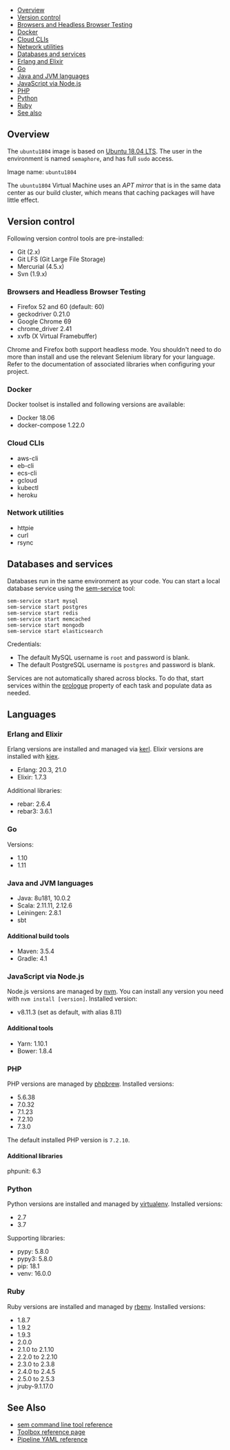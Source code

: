 
* [Overview](#overview)
* [Version control](#version-control)
* [Browsers and Headless Browser Testing](#browsers-and-headless-browser-testing)
* [Docker](#docker)
* [Cloud CLIs](#cloud-clis)
* [Network utilities](#network-utilities)
* [Databases and services](#databases-and-services)
* [Erlang and Elixir](#erlang-and-elixir)
* [Go](#go)
* [Java and JVM languages](#java-and-jvm-languages)
* [JavaScript via Node.js](#javascript-via-node-js)
* [PHP](#php)
* [Python](#python)
* [Ruby](#ruby)
* [See also](#see-also)

## Overview

The `ubuntu1804` image is based on [Ubuntu 18.04 LTS](https://wiki.ubuntu.com/BionicBeaver/ReleaseNotes).
The user in the environment is named `semaphore`, and has full `sudo` access.

Image name: `ubuntu1804`

The `ubuntu1804` Virtual Machine uses an *APT mirror* that is in the same data
center as our build cluster, which means that caching packages will have little
effect.

## Version control

Following version control tools are pre-installed:

- Git (2.x)
- Git LFS (Git Large File Storage)
- Mercurial (4.5.x)
- Svn (1.9.x)

### Browsers and Headless Browser Testing

- Firefox 52 and 60 (default: 60)
- geckodriver 0.21.0
- Google Chrome 69
- chrome_driver 2.41
- xvfb (X Virtual Framebuffer)

Chrome and Firefox both support headless mode. You shouldn't need to do more
than install and use the relevant Selenium library for your language.
Refer to the documentation of associated libraries when configuring your project.

### Docker

Docker toolset is installed and following versions are available:

- Docker 18.06
- docker-compose 1.22.0

### Cloud CLIs

- aws-cli
- eb-cli
- ecs-cli
- gcloud
- kubectl
- heroku

### Network utilities

- httpie
- curl
- rsync

## Databases and services

Databases run in the same environment as your code. You can start a local
database service using the [sem-service](https://docs.semaphoreci.com/article/54-toolbox-reference#sem-service)
tool:

```
sem-service start mysql
sem-service start postgres
sem-service start redis
sem-service start memcached
sem-service start mongodb
sem-service start elasticsearch
```

Credentials:

- The default MySQL username is `root` and password is blank.
- The default PostgreSQL username is `postgres` and password is blank.

Services are not automatically shared across blocks. To do that, start services
within the [prologue](https://docs.semaphoreci.com/article/50-pipeline-yaml#prologue)
property of each task and populate data as needed.

## Languages

### Erlang and Elixir

Erlang versions are installed and managed via [kerl](https://github.com/kerl/kerl).
Elixir versions are installed with [kiex](https://github.com/taylor/kiex).

- Erlang: 20.3, 21.0
- Elixir: 1.7.3

Additional libraries:

- rebar: 2.6.4
- rebar3: 3.6.1

### Go

Versions:

- 1.10
- 1.11

### Java and JVM languages

- Java: 8u181, 10.0.2
- Scala: 2.11.11, 2.12.6
- Leiningen: 2.8.1
- sbt

#### Additional build tools

- Maven: 3.5.4
- Gradle: 4.1

### JavaScript via Node.js

Node.js versions are managed by [nvm](https://github.com/creationix/nvm).
You can install any version you need with `nvm install [version]`.
Installed version:

- v8.11.3 (set as default, with alias 8.11)

#### Additional tools

- Yarn: 1.10.1
- Bower: 1.8.4

### PHP

PHP versions are managed by [phpbrew](https://github.com/phpbrew/phpbrew).
Installed versions:

- 5.6.38
- 7.0.32
- 7.1.23
- 7.2.10
- 7.3.0

The default installed PHP version is `7.2.10`.

#### Additional libraries

phpunit: 6.3

### Python

Python versions are installed and managed by
[virtualenv](https://virtualenv.pypa.io/en/stable/). Installed versions:

- 2.7
- 3.7

Supporting libraries:

- pypy: 5.8.0
- pypy3: 5.8.0
- pip: 18.1
- venv: 16.0.0

### Ruby

Ruby versions are installed and managed by [rbenv](https://github.com/rbenv/rbenv).
Installed versions:

- 1.8.7
- 1.9.2
- 1.9.3
- 2.0.0
- 2.1.0 to 2.1.10
- 2.2.0 to 2.2.10
- 2.3.0 to 2.3.8
- 2.4.0 to 2.4.5
- 2.5.0 to 2.5.3
- jruby-9.1.17.0

## See Also

* [sem command line tool reference](https://docs.semaphoreci.com/article/53-sem-reference)
* [Toolbox reference page](https://docs.semaphoreci.com/article/54-toolbox-reference)
* [Pipeline YAML reference](https://docs.semaphoreci.com/article/50-pipeline-yaml)

